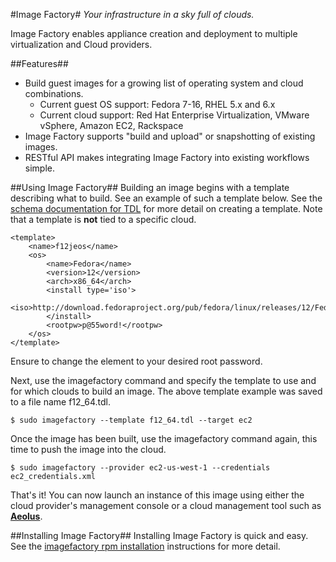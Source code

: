 #Image Factory#
*Your infrastructure in a sky full of clouds.*

Image Factory enables appliance creation and deployment to multiple virtualization
and Cloud providers.

##Features##
*   Build guest images for a growing list of operating system and cloud combinations.
    * Current guest OS support: Fedora 7-16, RHEL 5.x and 6.x
    * Current cloud support: Red Hat Enterprise Virtualization, VMware vSphere, Amazon EC2, Rackspace
*   Image Factory supports "build and upload" or snapshotting of existing images.
*   RESTful API makes integrating Image Factory into existing workflows simple.

##Using Image Factory##
Building an image begins with a template describing what to build. See an example
of such a template below. See the [schema documentation for TDL](http://imgfac.org/documentation/tdl/TDL.html)
for more detail on creating a template. Note that a template is **not** tied to
a specific cloud. 

    <template>
        <name>f12jeos</name>
        <os>
            <name>Fedora</name>
            <version>12</version>
            <arch>x86_64</arch>
            <install type='iso'>
                <iso>http://download.fedoraproject.org/pub/fedora/linux/releases/12/Fedora/x86_64/os/</iso>
            </install>
            <rootpw>p@55word!</rootpw>
        </os>
    </template>

Ensure to change the element to your desired root password.

Next, use the imagefactory command and specify the template to use and for which
clouds to build an image. The above template example was saved to a file name f12_64.tdl.

    $ sudo imagefactory --template f12_64.tdl --target ec2

Once the image has been built, use the imagefactory command again, this time to
push the image into the cloud.

    $ sudo imagefactory --provider ec2-us-west-1 --credentials ec2_credentials.xml

That's it!  You can now launch an instance of this image using either the cloud
provider's management console or a cloud management tool such as 
**[Aeolus](http://www.aeolusproject.org/)**.

##Installing Image Factory##
Installing Image Factory is quick and easy.  See the
[imagefactory rpm installation](http://imgfac.org/documentation/install.html#rpm)
instructions for more detail.
